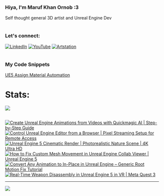   ### Hiya, I'm Maruf Khan Ornob :3
  Self thought general 3D artist and Unreal Engine Dev<br><br>

### Let's connect:
[![LinkedIn](https://img.shields.io/badge/LinkedIn-%230077B5.svg?logo=linkedin&logoColor=white)](https://linkedin.com/in/ornobmk) [![YouTube](https://img.shields.io/badge/YouTube-%23FF0000.svg?logo=YouTube&logoColor=white)](https://youtube.com/@buggybug1) [![Artstation](https://img.shields.io/badge/Artstation-%2313B5EA.svg?logo=artstation&logoColor=white)](https://ornobmk.artstation.com/) <br><br>

### My Code Snippets

[UE5 Assign Material Automation](https://gist.github.com/marufx86/8299521b64e56783e67498a7212876c3)

<!--- # Daily Tools:
![Blender](https://img.shields.io/badge/blender-%23F5792A.svg?style=for-the-badge&logo=blender&logoColor=white) 
![Python](https://img.shields.io/badge/python-3670A0?style=for-the-badge&logo=python&logoColor=ffdd54)
![Unreal Engine](https://img.shields.io/badge/unrealengine-%23313131.svg?style=for-the-badge&logo=unrealengine&logoColor=white)
![C++](https://img.shields.io/badge/c++-%2300599C.svg?style=for-the-badge&logo=c%2B%2B&logoColor=white)
![Figma](https://img.shields.io/badge/figma-%23F24E1E.svg?style=for-the-badge&logo=figma&logoColor=white)
![Canva](https://img.shields.io/badge/Canva-%2300C4CC.svg?style=for-the-badge&logo=Canva&logoColor=white) 
![Adobe Photoshop](https://img.shields.io/badge/adobe%20photoshop-%2331A8FF.svg?style=for-the-badge&logo=adobe%20photoshop&logoColor=white)
![Adobe Premiere Pro](https://img.shields.io/badge/Adobe%20Premiere%20Pro-9999FF.svg?style=for-the-badge&logo=Adobe%20Premiere%20Pro&logoColor=white) -->

# Stats:
![](https://github-readme-stats.vercel.app/api/top-langs/?username=marufx86&theme=calm_pink&hide_border=true&include_all_commits=false&count_private=false&layout=compact)<br><br>

<!-- BEGIN YOUTUBE-CARDS -->
[![Create Unreal Engine Animations from Videos with Quickmagic AI | Step-by-Step Guide](https://ytcards.demolab.com/?id=E-8_L-D0lA0&title=Create+Unreal+Engine+Animations+from+Videos+with+Quickmagic+AI+%7C+Step-by-Step+Guide&lang=en&timestamp=1742126511&background_color=%230d1117&title_color=%23ffffff&stats_color=%23dedede&max_title_lines=1&width=250&border_radius=5 "Create Unreal Engine Animations from Videos with Quickmagic AI | Step-by-Step Guide")](https://www.youtube.com/watch?v=E-8_L-D0lA0)
[![Control Unreal Engine Editor from a Browser | Pixel Streaming Setup for Remote Access](https://ytcards.demolab.com/?id=IzUJxM0zd0U&title=Control+Unreal+Engine+Editor+from+a+Browser+%7C+Pixel+Streaming+Setup+for+Remote+Access&lang=en&timestamp=1741465527&background_color=%230d1117&title_color=%23ffffff&stats_color=%23dedede&max_title_lines=1&width=250&border_radius=5 "Control Unreal Engine Editor from a Browser | Pixel Streaming Setup for Remote Access")](https://www.youtube.com/watch?v=IzUJxM0zd0U)
[![Unreal Engine 5 Cinematic Render | Photorealistic Nature Scene | 4K Ultra HD](https://ytcards.demolab.com/?id=z-su8cnlPQU&title=Unreal+Engine+5+Cinematic+Render+%7C+Photorealistic+Nature+Scene+%7C+4K+Ultra+HD&lang=en&timestamp=1741005714&background_color=%230d1117&title_color=%23ffffff&stats_color=%23dedede&max_title_lines=1&width=250&border_radius=5 "Unreal Engine 5 Cinematic Render | Photorealistic Nature Scene | 4K Ultra HD")](https://www.youtube.com/watch?v=z-su8cnlPQU)
[![How to Fix Custom Mesh Movement in Unreal Engine Collab Viewer | Unreal Engine 5](https://ytcards.demolab.com/?id=XYjusz6M6bc&title=How+to+Fix+Custom+Mesh+Movement+in+Unreal+Engine+Collab+Viewer+%7C+Unreal+Engine+5&lang=en&timestamp=1740854011&background_color=%230d1117&title_color=%23ffffff&stats_color=%23dedede&max_title_lines=1&width=250&border_radius=5 "How to Fix Custom Mesh Movement in Unreal Engine Collab Viewer | Unreal Engine 5")](https://www.youtube.com/watch?v=XYjusz6M6bc)
[![Convert Any Animation to In-Place in Unreal Engine – Generic Root Motion Fix Tutorial](https://ytcards.demolab.com/?id=IgTR_jA1cFU&title=Convert+Any+Animation+to+In-Place+in+Unreal+Engine+%E2%80%93+Generic+Root+Motion+Fix+Tutorial&lang=en&timestamp=1740267955&background_color=%230d1117&title_color=%23ffffff&stats_color=%23dedede&max_title_lines=1&width=250&border_radius=5 "Convert Any Animation to In-Place in Unreal Engine – Generic Root Motion Fix Tutorial")](https://www.youtube.com/watch?v=IgTR_jA1cFU)
[![Real-Time Weapon Disassembly in Unreal Engine 5 in VR | Meta Quest 3](https://ytcards.demolab.com/?id=NrnwpVK6nUQ&title=Real-Time+Weapon+Disassembly+in+Unreal+Engine+5+in+VR+%7C+Meta+Quest+3&lang=en&timestamp=1739525053&background_color=%230d1117&title_color=%23ffffff&stats_color=%23dedede&max_title_lines=1&width=250&border_radius=5 "Real-Time Weapon Disassembly in Unreal Engine 5 in VR | Meta Quest 3")](https://www.youtube.com/watch?v=NrnwpVK6nUQ)
<!-- END YOUTUBE-CARDS -->


---
[![](https://visitcount.itsvg.in/api?id=marufx86&icon=1&color=0)](https://visitcount.itsvg.in)

<!-- Proudly created with GPRM ( https://gprm.itsvg.in ) -->
